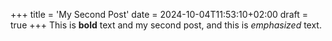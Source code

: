 +++
title = 'My Second Post'
date = 2024-10-04T11:53:10+02:00
draft = true
+++
This is **bold** text and my second post, and this is *emphasized* text.